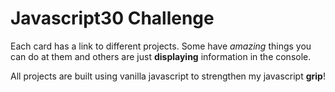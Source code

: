 # Javascript30 Challenge

Each card has a link to different projects.
Some have *amazing* things you can do at them and
others are just **displaying** information in the console.

All projects are built using vanilla javascript
to strengthen my javascript **grip**!
